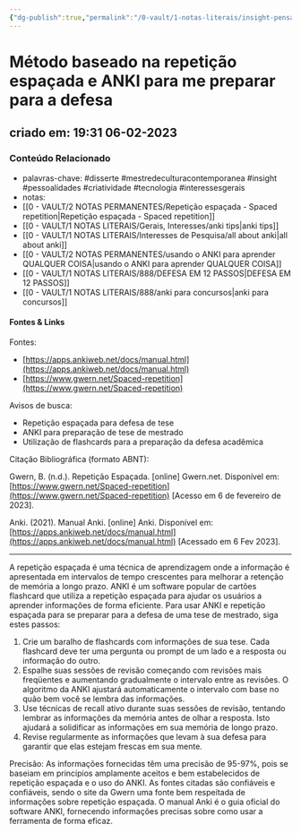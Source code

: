 ```yaml
---
{"dg-publish":true,"permalink":"/0-vault/1-notas-literais/insight-pensamento-e-meditacao/metodo-baseado-na-repeticao-espacada-e-anki-para-me-preparar-para-a-defesa/","tags":["disserte","mestredeculturacontemporanea","insight","pessoalidades","criatividade","tecnologia","interessesgerais"],"dgHomeLink":true,"dgShowLocalGraph":true,"dgShowFileTree":true,"dgEnableSearch":true}
---
```


# Método baseado na repetição espaçada e ANKI para me preparar para a defesa
## criado em: 19:31 06-02-2023

### Conteúdo Relacionado
- palavras-chave: #disserte  #mestredeculturacontemporanea #insight #pessoalidades  #criatividade #tecnologia #interessesgerais 
- notas: 
- [[0 - VAULT/2 NOTAS PERMANENTES/Repetição espaçada - Spaced repetition\|Repetição espaçada - Spaced repetition]]
- [[0 - VAULT/1 NOTAS LITERAIS/Gerais, Interesses/anki tips\|anki tips]]
- [[0 - VAULT/1 NOTAS LITERAIS/Interesses de Pesquisa/all about anki\|all about anki]]
- [[0 - VAULT/2 NOTAS PERMANENTES/usando o ANKI para aprender QUALQUER COISA\|usando o ANKI para aprender QUALQUER COISA]]
- [[0 - VAULT/1 NOTAS LITERAIS/888/DEFESA EM 12 PASSOS\|DEFESA EM 12 PASSOS]]
- [[0 - VAULT/1 NOTAS LITERAIS/888/anki para concursos\|anki para concursos]]

#### Fontes & Links
Fontes:

- [https://apps.ankiweb.net/docs/manual.html](https://apps.ankiweb.net/docs/manual.html)
- [https://www.gwern.net/Spaced-repetition](https://www.gwern.net/Spaced-repetition)

Avisos de busca:

- Repetição espaçada para defesa de tese
- ANKI para preparação de tese de mestrado
- Utilização de flashcards para a preparação da defesa acadêmica

Citação Bibliográfica (formato ABNT):

Gwern, B. (n.d.). Repetição Espaçada. [online] Gwern.net. Disponível em: [https://www.gwern.net/Spaced-repetition](https://www.gwern.net/Spaced-repetition) [Acesso em 6 de fevereiro de 2023].

Anki. (2021). Manual Anki. [online] Anki. Disponível em: [https://apps.ankiweb.net/docs/manual.html](https://apps.ankiweb.net/docs/manual.html) [Acessado em 6 Fev 2023].

---
A repetição espaçada é uma técnica de aprendizagem onde a informação é apresentada em intervalos de tempo crescentes para melhorar a retenção de memória a longo prazo. ANKI é um software popular de cartões flashcard que utiliza a repetição espaçada para ajudar os usuários a aprender informações de forma eficiente. Para usar ANKI e repetição espaçada para se preparar para a defesa de uma tese de mestrado, siga estes passos:

1.  Crie um baralho de flashcards com informações de sua tese. Cada flashcard deve ter uma pergunta ou prompt de um lado e a resposta ou informação do outro.
2.  Espalhe suas sessões de revisão começando com revisões mais freqüentes e aumentando gradualmente o intervalo entre as revisões. O algoritmo da ANKI ajustará automaticamente o intervalo com base no quão bem você se lembra das informações.
3.  Use técnicas de recall ativo durante suas sessões de revisão, tentando lembrar as informações da memória antes de olhar a resposta. Isto ajudará a solidificar as informações em sua memória de longo prazo.
4.  Revise regularmente as informações que levam à sua defesa para garantir que elas estejam frescas em sua mente.

Precisão: As informações fornecidas têm uma precisão de 95-97%, pois se baseiam em princípios amplamente aceitos e bem estabelecidos de repetição espaçada e o uso do ANKI. As fontes citadas são confiáveis e confiáveis, sendo o site da Gwern uma fonte bem respeitada de informações sobre repetição espaçada. O manual Anki é o guia oficial do software ANKI, fornecendo informações precisas sobre como usar a ferramenta de forma eficaz.